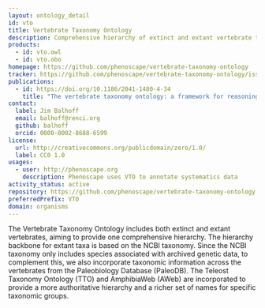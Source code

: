 ```yaml
---
layout: ontology_detail
id: vto
title: Vertebrate Taxonomy Ontology
description: Comprehensive hierarchy of extinct and extant vertebrate taxa.
products:
  - id: vto.owl
  - id: vto.obo
homepage: https://github.com/phenoscape/vertebrate-taxonomy-ontology
tracker: https://github.com/phenoscape/vertebrate-taxonomy-ontology/issues
publications:
  - id: https://doi.org/10.1186/2041-1480-4-34
    title: "The vertebrate taxonomy ontology: a framework for reasoning across model organism and species phenotypes"
contact:
  label: Jim Balhoff
  email: balhoff@renci.org
  github: balhoff
  orcid: 0000-0002-8688-6599
license:
  url: http://creativecommons.org/publicdomain/zero/1.0/
  label: CC0 1.0
usages:
  - user: http://phenoscape.org
    description: Phenoscape uses VTO to annotate systematics data
activity_status: active
repository: https://github.com/phenoscape/vertebrate-taxonomy-ontology
preferredPrefix: VTO
domain: organisms
---
```


The Vertebrate Taxonomy Ontology includes both extinct and extant vertebrates, aiming to provide one comprehensive hierarchy. The hierarchy backbone for extant taxa is based on the NCBI taxonomy. Since the NCBI taxonomy only includes species associated with archived genetic data, to complement this, we also incorporate taxonomic information across the vertebrates from the Paleobiology Database (PaleoDB). The Teleost Taxonomy Ontology (TTO) and AmphibiaWeb (AWeb) are incorporated to provide a more authoritative hierarchy and a richer set of names for specific taxonomic groups.
